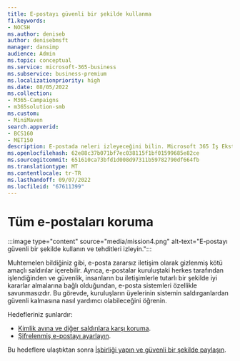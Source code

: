 ```yaml
---
title: E-postayı güvenli bir şekilde kullanma
f1.keywords:
- NOCSH
ms.author: deniseb
author: denisebmsft
manager: dansimp
audience: Admin
ms.topic: conceptual
ms.service: microsoft-365-business
ms.subservice: business-premium
ms.localizationpriority: high
ms.date: 08/05/2022
ms.collection:
- M365-Campaigns
- m365solution-smb
ms.custom:
- MiniMaven
search.appverid:
- BCS160
- MET150
description: E-postada neleri izleyeceğini bilin. Microsoft 365 İş Ekstra dahil edilen siber güvenlik araçlarını kullanarak ekibinizi kötü amaçlı yazılımlara, kimlik avına ve diğer kötü amaçlı siber saldırılara karşı korunmaya eğitin.
ms.openlocfilehash: 62e88c37b071bf7ec038115f1bf01599685e82ce
ms.sourcegitcommit: 651610ca73bfd1d008d97311b59782790df664fb
ms.translationtype: MT
ms.contentlocale: tr-TR
ms.lasthandoff: 09/07/2022
ms.locfileid: "67611399"
---
```

# <a name="protect-all-email"></a>Tüm e-postaları koruma

:::image type="content" source="media/mission4.png" alt-text="E-postayı güvenli bir şekilde kullanın ve tehditleri izleyin.":::

Muhtemelen bildiğiniz gibi, e-posta zararsız iletişim olarak gizlenmiş kötü amaçlı saldırılar içerebilir. Ayrıca, e-postalar kuruluştaki herkes tarafından işlendiğinden ve güvenlik, insanların bu iletişimlerle tutarlı bir şekilde iyi kararlar almalarına bağlı olduğundan, e-posta sistemleri özellikle savunmasızdır. Bu görevde, kuruluşların üyelerinin sistemin saldırganlardan güvenli kalmasına nasıl yardımcı olabileceğini öğrenin.

Hedefleriniz şunlardır:

- [Kimlik avına ve diğer saldırılara karşı koruma](m365bp-avoid-phishing-and-attacks.md).
- [Şifrelenmiş e-postayı ayarlayın](send-encrypted-email.md).

Bu hedeflere ulaştıktan sonra [İşbirliği yapın ve güvenli bir şekilde paylaşın](m365bp-collaborate-share-securely.md).

